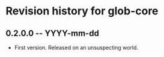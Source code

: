 # Revision history for glob-core

## 0.2.0.0  -- YYYY-mm-dd

* First version. Released on an unsuspecting world.
